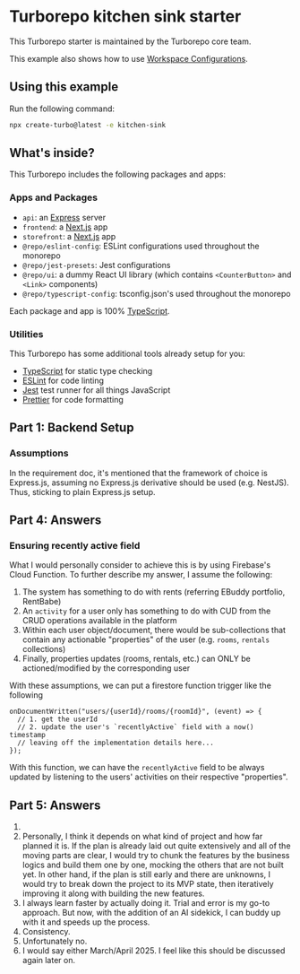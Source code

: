 # Turborepo kitchen sink starter

This Turborepo starter is maintained by the Turborepo core team.

This example also shows how to use [Workspace Configurations](https://turbo.build/repo/docs/core-concepts/monorepos/configuring-workspaces).

## Using this example

Run the following command:

```sh
npx create-turbo@latest -e kitchen-sink
```

## What's inside?

This Turborepo includes the following packages and apps:

### Apps and Packages

- `api`: an [Express](https://expressjs.com/) server
- `frontend`: a [Next.js](https://nextjs.org/) app
- `storefront`: a [Next.js](https://nextjs.org/) app
- `@repo/eslint-config`: ESLint configurations used throughout the monorepo
- `@repo/jest-presets`: Jest configurations
- `@repo/ui`: a dummy React UI library (which contains `<CounterButton>` and `<Link>` components)
- `@repo/typescript-config`: tsconfig.json's used throughout the monorepo

Each package and app is 100% [TypeScript](https://www.typescriptlang.org/).

### Utilities

This Turborepo has some additional tools already setup for you:

- [TypeScript](https://www.typescriptlang.org/) for static type checking
- [ESLint](https://eslint.org/) for code linting
- [Jest](https://jestjs.io) test runner for all things JavaScript
- [Prettier](https://prettier.io) for code formatting

## Part 1: Backend Setup

### Assumptions

In the requirement doc, it's mentioned that the framework of choice is Express.js, assuming no Express.js derivative should be used (e.g. NestJS). Thus, sticking to plain Express.js setup.

## Part 4: Answers

### Ensuring recently active field

What I would personally consider to achieve this is by using Firebase's Cloud Function. To further describe my answer, I assume the following:

1. The system has something to do with rents (referring EBuddy portfolio, RentBabe)
2. An `activity` for a user only has something to do with CUD from the CRUD operations available in the platform
3. Within each user object/document, there would be sub-collections that contain any actionable "properties" of the user (e.g. `rooms`, `rentals` collections)
4. Finally, properties updates (rooms, rentals, etc.) can ONLY be actioned/modified by the corresponding user

With these assumptions, we can put a firestore function trigger like the following

```
onDocumentWritten("users/{userId}/rooms/{roomId}", (event) => {
  // 1. get the userId
  // 2. update the user's `recentlyActive` field with a now() timestamp
  // leaving off the implementation details here...
});
```

With this function, we can have the `recentlyActive` field to be always updated by listening to the users' activities on their respective "properties".

## Part 5: Answers

1.
2. Personally, I think it depends on what kind of project and how far planned it is. If the plan is already laid out quite extensively and all of the moving parts are clear, I would try to chunk the features by the business logics and build them one by one, mocking the others that are not built yet. In other hand, if the plan is still early and there are unknowns, I would try to break down the project to its MVP state, then iteratively improving it along with building the new features.
3. I always learn faster by actually doing it. Trial and error is my go-to approach. But now, with the addition of an AI sidekick, I can buddy up with it and speeds up the process.
4. Consistency.
5. Unfortunately no.
6. I would say either March/April 2025. I feel like this should be discussed again later on.
